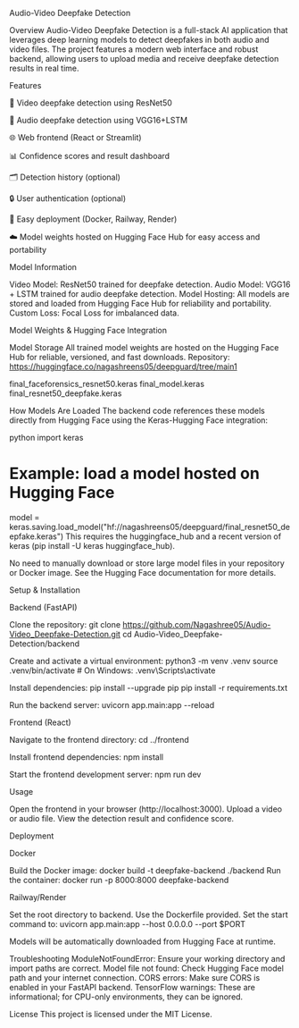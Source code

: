 Audio-Video Deepfake Detection

Overview
Audio-Video Deepfake Detection is a full-stack AI application that leverages deep learning models to detect deepfakes in both audio and video files. The project features a modern web interface and robust backend, allowing users to upload media and receive deepfake detection results in real time.

Features

🎥 Video deepfake detection using ResNet50

🎤 Audio deepfake detection using VGG16+LSTM

🌐 Web frontend (React or Streamlit)

📊 Confidence scores and result dashboard

🗂️ Detection history (optional)

🔒 User authentication (optional)

🚀 Easy deployment (Docker, Railway, Render)

☁️ Model weights hosted on Hugging Face Hub for easy access and portability

Model Information

Video Model: ResNet50 trained for deepfake detection.
Audio Model: VGG16 + LSTM trained for audio deepfake detection.
Model Hosting: All models are stored and loaded from Hugging Face Hub for reliability and portability.
Custom Loss: Focal Loss for imbalanced data.

Model Weights & Hugging Face Integration

Model Storage
All trained model weights are hosted on the Hugging Face Hub for reliable, versioned, and fast downloads.
Repository: https://huggingface.co/nagashreens05/deepguard/tree/main1

final_faceforensics_resnet50.keras
final_model.keras
final_resnet50_deepfake.keras

How Models Are Loaded
The backend code references these models directly from Hugging Face using the Keras-Hugging Face integration:

python
import keras
# Example: load a model hosted on Hugging Face
model = keras.saving.load_model("hf://nagashreens05/deepguard/final_resnet50_deepfake.keras")
This requires the huggingface_hub and a recent version of keras (pip install -U keras huggingface_hub).

No need to manually download or store large model files in your repository or Docker image.
See the Hugging Face documentation for more details.

Setup & Installation

Backend (FastAPI)

Clone the repository:
git clone https://github.com/Nagashree05/Audio-Video_Deepfake-Detection.git
cd Audio-Video_Deepfake-Detection/backend

Create and activate a virtual environment:
python3 -m venv .venv
source .venv/bin/activate  # On Windows: .venv\Scripts\activate

Install dependencies:
pip install --upgrade pip
pip install -r requirements.txt

Run the backend server:
uvicorn app.main:app --reload

Frontend (React)

Navigate to the frontend directory:
cd ../frontend

Install frontend dependencies:
npm install

Start the frontend development server:
npm run dev

Usage

Open the frontend in your browser (http://localhost:3000).
Upload a video or audio file.
View the detection result and confidence score.

Deployment

Docker

Build the Docker image:
docker build -t deepfake-backend ./backend
Run the container:
docker run -p 8000:8000 deepfake-backend

Railway/Render

Set the root directory to backend.
Use the Dockerfile provided.
Set the start command to:
uvicorn app.main:app --host 0.0.0.0 --port $PORT

Models will be automatically downloaded from Hugging Face at runtime.

Troubleshooting
ModuleNotFoundError: Ensure your working directory and import paths are correct.
Model file not found: Check Hugging Face model path and your internet connection.
CORS errors: Make sure CORS is enabled in your FastAPI backend.
TensorFlow warnings: These are informational; for CPU-only environments, they can be ignored.

License
This project is licensed under the MIT License.